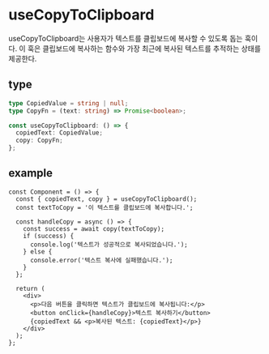# useCopyToClipboard

useCopyToClipboard는 사용자가 텍스트를 클립보드에 복사할 수 있도록 돕는 훅이다. 이 훅은 클립보드에 복사하는 함수와 가장 최근에 복사된 텍스트를 추적하는 상태를 제공한다.

## type

```ts
type CopiedValue = string | null;
type CopyFn = (text: string) => Promise<boolean>;

const useCopyToClipboard: () => {
  copiedText: CopiedValue;
  copy: CopyFn;
};
```

## example

```tsx
const Component = () => {
  const { copiedText, copy } = useCopyToClipboard();
  const textToCopy = '이 텍스트를 클립보드에 복사합니다.';

  const handleCopy = async () => {
    const success = await copy(textToCopy);
    if (success) {
      console.log('텍스트가 성공적으로 복사되었습니다.');
    } else {
      console.error('텍스트 복사에 실패했습니다.');
    }
  };

  return (
    <div>
      <p>다음 버튼을 클릭하면 텍스트가 클립보드에 복사됩니다:</p>
      <button onClick={handleCopy}>텍스트 복사하기</button>
      {copiedText && <p>복사된 텍스트: {copiedText}</p>}
    </div>
  );
};
```
